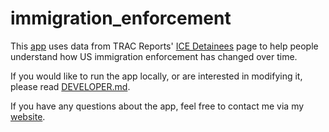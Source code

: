 # immigration_enforcement

This [app](https://immigration-enforcement.streamlit.app/) uses data from TRAC
Reports' [ICE
Detainees](https://tracreports.org/immigration/detentionstats/pop_agen_table.html)
page to help people understand how US immigration enforcement has changed over
time.

If you would like to run the app locally, or are interested in modifying it,
please read [DEVELOPER.md](/DEVELOPER.md). 

If you have any questions about the app, feel free to contact me via my [website](https://arilamstein.com/).